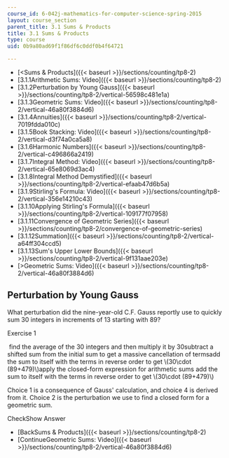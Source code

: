 ```yaml
---
course_id: 6-042j-mathematics-for-computer-science-spring-2015
layout: course_section
parent_title: 3.1 Sums & Products
title: 3.1 Sums & Products
type: course
uid: 0b9a80ad69f1f86df6c0ddf0b4f64721

---
```


*   [<Sums & Products]({{< baseurl >}}/sections/counting/tp8-2)
*   [3.1.1Arithmetic Sums: Video]({{< baseurl >}}/sections/counting/tp8-2)
*   [3.1.2Perturbation by Young Gauss]({{< baseurl >}}/sections/counting/tp8-2/vertical-56598c481e1a)
*   [3.1.3Geometric Sums: Video]({{< baseurl >}}/sections/counting/tp8-2/vertical-46a80f3884d6)
*   [3.1.4Annuities]({{< baseurl >}}/sections/counting/tp8-2/vertical-7019fdda010c)
*   [3.1.5Book Stacking: Video]({{< baseurl >}}/sections/counting/tp8-2/vertical-d3f74a0ca5a8)
*   [3.1.6Harmonic Numbers]({{< baseurl >}}/sections/counting/tp8-2/vertical-c496866a2419)
*   [3.1.7Integral Method: Video]({{< baseurl >}}/sections/counting/tp8-2/vertical-65e8069d3ac4)
*   [3.1.8Integral Method Demystified]({{< baseurl >}}/sections/counting/tp8-2/vertical-efaab47d6b5a)
*   [3.1.9Stirling's Formula: Video]({{< baseurl >}}/sections/counting/tp8-2/vertical-356e14210c43)
*   [3.1.10Applying Stirling's Formula]({{< baseurl >}}/sections/counting/tp8-2/vertical-109177f07958)
*   [3.1.11Convergence of Geometric Series]({{< baseurl >}}/sections/counting/tp8-2/convergence-of-geometric-series)
*   [3.1.12Summation]({{< baseurl >}}/sections/counting/tp8-2/vertical-a64ff304ccd5)
*   [3.1.13Sum's Upper Lower Bounds]({{< baseurl >}}/sections/counting/tp8-2/vertical-9f131aae203e)
*   [\>Geometric Sums: Video]({{< baseurl >}}/sections/counting/tp8-2/vertical-46a80f3884d6)

Perturbation by Young Gauss
---------------------------

  

What perturbation did the nine-year-old C.F. Gauss reportly use to quickly sum 30 integers in increments of 13 starting with 89?

Exercise 1

&nbsp;find the average of the 30 integers and then multiply it by 30subtract a shifted sum from the initial sum to get a massive cancellation of termsadd the sum to itself with the terms in reverse order to get \\(30\\cdot (89+479)\\)apply the closed-form expression for arithmetic sums add the sum to itself with the terms in reverse order to get \\(30\\cdot (89+479)\\)&nbsp;

Choice 1 is a consequence of Gauss' calculation, and choice 4 is derived from it. Choice 2 is the perturbation we use to find a closed form for a geometric sum.

CheckShow Answer

*   [BackSums & Products]({{< baseurl >}}/sections/counting/tp8-2)
*   [ContinueGeometric Sums: Video]({{< baseurl >}}/sections/counting/tp8-2/vertical-46a80f3884d6)